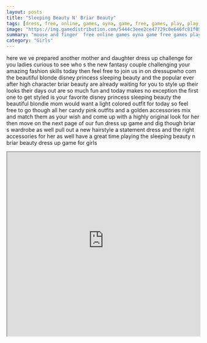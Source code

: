 ```yaml
---
layout: posts
title: "Sleeping Beauty N' Briar Beauty"
tags: [dress, free, online, games, oyna, game, free, games, play, play, games]
image: "https://img.gamedistribution.com/5444c3eee2ce47729c0e646fc81f0504.jpg"
summary: "mouse and finger  free online games oyna game free games play play games"
category: "Girls"
---
```


here we ve prepared another mother and daughter dress up challenge for you ladies curious to see who s the new fantasy couple challenging your amazing fashion skills today then feel free to join us in on dressupwho com the beautiful blonde disney princess sleeping beauty and the popular ever after high character briar beauty are already waiting for you to style up their looks their days out are so much fun and today makes no exception the first one to get styled is your favorite disney princess sleeping beauty the beautiful blondie mom would want a light colored outfit for today so feel free to go though all her candy pink outfits and a golden accessories mix and match them as your wish and come up with a highly original look for her then move on the next page of our fun dress up game and dig though briar s wardrobe as well pull out a new hairstyle a statement dress and the right accessories for her as well have a great time playing the sleeping beauty n briar beauty dress up game for girls

<iframe width="100%" height="480px;" src="https://html5.gamedistribution.com/5444c3eee2ce47729c0e646fc81f0504/"></iframe>